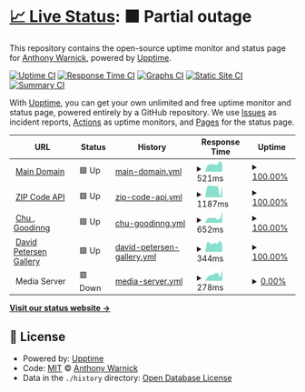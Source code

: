 # [📈 Live Status](https://ajwarnick.github.io/monitor): <!--live status--> **🟧 Partial outage**

This repository contains the open-source uptime monitor and status page for [Anthony Warnick](http://anthonywarnick.com/), powered by [Upptime](https://github.com/upptime/upptime).

[![Uptime CI](https://github.com/koj-co/upptime/workflows/Uptime%20CI/badge.svg)](https://github.com/koj-co/upptime/actions?query=workflow%3A%22Uptime+CI%22)
[![Response Time CI](https://github.com/koj-co/upptime/workflows/Response%20Time%20CI/badge.svg)](https://github.com/koj-co/upptime/actions?query=workflow%3A%22Response+Time+CI%22)
[![Graphs CI](https://github.com/koj-co/upptime/workflows/Graphs%20CI/badge.svg)](https://github.com/koj-co/upptime/actions?query=workflow%3A%22Graphs+CI%22)
[![Static Site CI](https://github.com/koj-co/upptime/workflows/Static%20Site%20CI/badge.svg)](https://github.com/koj-co/upptime/actions?query=workflow%3A%22Static+Site+CI%22)
[![Summary CI](https://github.com/koj-co/upptime/workflows/Summary%20CI/badge.svg)](https://github.com/koj-co/upptime/actions?query=workflow%3A%22Summary+CI%22)

With [Upptime](https://upptime.js.org), you can get your own unlimited and free uptime monitor and status page, powered entirely by a GitHub repository. We use [Issues](https://github.com/ajwarnick/monitor/issues) as incident reports, [Actions](https://github.com/ajwarnick/monitor/actions) as uptime monitors, and [Pages](https://ajwarnick.github.io/monitor) for the status page.

<!--start: status pages-->
<!-- This summary is generated by Upptime (https://github.com/upptime/upptime) -->
<!-- Do not edit this manually, your changes will be overwritten -->
<!-- prettier-ignore -->
| URL | Status | History | Response Time | Uptime |
| --- | ------ | ------- | ------------- | ------ |
| <img alt="" src="https://icons.duckduckgo.com/ip3/www.anthonywarnick.com.ico" height="13"> [Main Domain](https://www.anthonywarnick.com) | 🟩 Up | [main-domain.yml](https://github.com/ajwarnick/monitor/commits/HEAD/history/main-domain.yml) | <details><summary><img alt="Response time graph" src="./graphs/main-domain/response-time-week.png" height="20"> 521ms</summary><br><a href="https://ajwarnick.github.io/monitor/history/main-domain"><img alt="Response time 419" src="https://img.shields.io/endpoint?url=https%3A%2F%2Fraw.githubusercontent.com%2Fajwarnick%2Fmonitor%2FHEAD%2Fapi%2Fmain-domain%2Fresponse-time.json"></a><br><a href="https://ajwarnick.github.io/monitor/history/main-domain"><img alt="24-hour response time 479" src="https://img.shields.io/endpoint?url=https%3A%2F%2Fraw.githubusercontent.com%2Fajwarnick%2Fmonitor%2FHEAD%2Fapi%2Fmain-domain%2Fresponse-time-day.json"></a><br><a href="https://ajwarnick.github.io/monitor/history/main-domain"><img alt="7-day response time 521" src="https://img.shields.io/endpoint?url=https%3A%2F%2Fraw.githubusercontent.com%2Fajwarnick%2Fmonitor%2FHEAD%2Fapi%2Fmain-domain%2Fresponse-time-week.json"></a><br><a href="https://ajwarnick.github.io/monitor/history/main-domain"><img alt="30-day response time 399" src="https://img.shields.io/endpoint?url=https%3A%2F%2Fraw.githubusercontent.com%2Fajwarnick%2Fmonitor%2FHEAD%2Fapi%2Fmain-domain%2Fresponse-time-month.json"></a><br><a href="https://ajwarnick.github.io/monitor/history/main-domain"><img alt="1-year response time 444" src="https://img.shields.io/endpoint?url=https%3A%2F%2Fraw.githubusercontent.com%2Fajwarnick%2Fmonitor%2FHEAD%2Fapi%2Fmain-domain%2Fresponse-time-year.json"></a></details> | <details><summary><a href="https://ajwarnick.github.io/monitor/history/main-domain">100.00%</a></summary><a href="https://ajwarnick.github.io/monitor/history/main-domain"><img alt="All-time uptime 98.94%" src="https://img.shields.io/endpoint?url=https%3A%2F%2Fraw.githubusercontent.com%2Fajwarnick%2Fmonitor%2FHEAD%2Fapi%2Fmain-domain%2Fuptime.json"></a><br><a href="https://ajwarnick.github.io/monitor/history/main-domain"><img alt="24-hour uptime 100.00%" src="https://img.shields.io/endpoint?url=https%3A%2F%2Fraw.githubusercontent.com%2Fajwarnick%2Fmonitor%2FHEAD%2Fapi%2Fmain-domain%2Fuptime-day.json"></a><br><a href="https://ajwarnick.github.io/monitor/history/main-domain"><img alt="7-day uptime 100.00%" src="https://img.shields.io/endpoint?url=https%3A%2F%2Fraw.githubusercontent.com%2Fajwarnick%2Fmonitor%2FHEAD%2Fapi%2Fmain-domain%2Fuptime-week.json"></a><br><a href="https://ajwarnick.github.io/monitor/history/main-domain"><img alt="30-day uptime 100.00%" src="https://img.shields.io/endpoint?url=https%3A%2F%2Fraw.githubusercontent.com%2Fajwarnick%2Fmonitor%2FHEAD%2Fapi%2Fmain-domain%2Fuptime-month.json"></a><br><a href="https://ajwarnick.github.io/monitor/history/main-domain"><img alt="1-year uptime 97.41%" src="https://img.shields.io/endpoint?url=https%3A%2F%2Fraw.githubusercontent.com%2Fajwarnick%2Fmonitor%2FHEAD%2Fapi%2Fmain-domain%2Fuptime-year.json"></a></details>
| <img alt="" src="https://icons.duckduckgo.com/ip3/zipapi.vercel.app.ico" height="13"> [ZIP Code API](https://zipapi.vercel.app/api/66502) | 🟩 Up | [zip-code-api.yml](https://github.com/ajwarnick/monitor/commits/HEAD/history/zip-code-api.yml) | <details><summary><img alt="Response time graph" src="./graphs/zip-code-api/response-time-week.png" height="20"> 1187ms</summary><br><a href="https://ajwarnick.github.io/monitor/history/zip-code-api"><img alt="Response time 1235" src="https://img.shields.io/endpoint?url=https%3A%2F%2Fraw.githubusercontent.com%2Fajwarnick%2Fmonitor%2FHEAD%2Fapi%2Fzip-code-api%2Fresponse-time.json"></a><br><a href="https://ajwarnick.github.io/monitor/history/zip-code-api"><img alt="24-hour response time 1341" src="https://img.shields.io/endpoint?url=https%3A%2F%2Fraw.githubusercontent.com%2Fajwarnick%2Fmonitor%2FHEAD%2Fapi%2Fzip-code-api%2Fresponse-time-day.json"></a><br><a href="https://ajwarnick.github.io/monitor/history/zip-code-api"><img alt="7-day response time 1187" src="https://img.shields.io/endpoint?url=https%3A%2F%2Fraw.githubusercontent.com%2Fajwarnick%2Fmonitor%2FHEAD%2Fapi%2Fzip-code-api%2Fresponse-time-week.json"></a><br><a href="https://ajwarnick.github.io/monitor/history/zip-code-api"><img alt="30-day response time 1037" src="https://img.shields.io/endpoint?url=https%3A%2F%2Fraw.githubusercontent.com%2Fajwarnick%2Fmonitor%2FHEAD%2Fapi%2Fzip-code-api%2Fresponse-time-month.json"></a><br><a href="https://ajwarnick.github.io/monitor/history/zip-code-api"><img alt="1-year response time 1199" src="https://img.shields.io/endpoint?url=https%3A%2F%2Fraw.githubusercontent.com%2Fajwarnick%2Fmonitor%2FHEAD%2Fapi%2Fzip-code-api%2Fresponse-time-year.json"></a></details> | <details><summary><a href="https://ajwarnick.github.io/monitor/history/zip-code-api">100.00%</a></summary><a href="https://ajwarnick.github.io/monitor/history/zip-code-api"><img alt="All-time uptime 99.99%" src="https://img.shields.io/endpoint?url=https%3A%2F%2Fraw.githubusercontent.com%2Fajwarnick%2Fmonitor%2FHEAD%2Fapi%2Fzip-code-api%2Fuptime.json"></a><br><a href="https://ajwarnick.github.io/monitor/history/zip-code-api"><img alt="24-hour uptime 100.00%" src="https://img.shields.io/endpoint?url=https%3A%2F%2Fraw.githubusercontent.com%2Fajwarnick%2Fmonitor%2FHEAD%2Fapi%2Fzip-code-api%2Fuptime-day.json"></a><br><a href="https://ajwarnick.github.io/monitor/history/zip-code-api"><img alt="7-day uptime 100.00%" src="https://img.shields.io/endpoint?url=https%3A%2F%2Fraw.githubusercontent.com%2Fajwarnick%2Fmonitor%2FHEAD%2Fapi%2Fzip-code-api%2Fuptime-week.json"></a><br><a href="https://ajwarnick.github.io/monitor/history/zip-code-api"><img alt="30-day uptime 100.00%" src="https://img.shields.io/endpoint?url=https%3A%2F%2Fraw.githubusercontent.com%2Fajwarnick%2Fmonitor%2FHEAD%2Fapi%2Fzip-code-api%2Fuptime-month.json"></a><br><a href="https://ajwarnick.github.io/monitor/history/zip-code-api"><img alt="1-year uptime 100.00%" src="https://img.shields.io/endpoint?url=https%3A%2F%2Fraw.githubusercontent.com%2Fajwarnick%2Fmonitor%2FHEAD%2Fapi%2Fzip-code-api%2Fuptime-year.json"></a></details>
| <img alt="" src="https://icons.duckduckgo.com/ip3/chugooding.com.ico" height="13"> [Chu , Goodinng](https://chugooding.com/) | 🟩 Up | [chu-goodinng.yml](https://github.com/ajwarnick/monitor/commits/HEAD/history/chu-goodinng.yml) | <details><summary><img alt="Response time graph" src="./graphs/chu-goodinng/response-time-week.png" height="20"> 652ms</summary><br><a href="https://ajwarnick.github.io/monitor/history/chu-goodinng"><img alt="Response time 745" src="https://img.shields.io/endpoint?url=https%3A%2F%2Fraw.githubusercontent.com%2Fajwarnick%2Fmonitor%2FHEAD%2Fapi%2Fchu-goodinng%2Fresponse-time.json"></a><br><a href="https://ajwarnick.github.io/monitor/history/chu-goodinng"><img alt="24-hour response time 1365" src="https://img.shields.io/endpoint?url=https%3A%2F%2Fraw.githubusercontent.com%2Fajwarnick%2Fmonitor%2FHEAD%2Fapi%2Fchu-goodinng%2Fresponse-time-day.json"></a><br><a href="https://ajwarnick.github.io/monitor/history/chu-goodinng"><img alt="7-day response time 652" src="https://img.shields.io/endpoint?url=https%3A%2F%2Fraw.githubusercontent.com%2Fajwarnick%2Fmonitor%2FHEAD%2Fapi%2Fchu-goodinng%2Fresponse-time-week.json"></a><br><a href="https://ajwarnick.github.io/monitor/history/chu-goodinng"><img alt="30-day response time 1350" src="https://img.shields.io/endpoint?url=https%3A%2F%2Fraw.githubusercontent.com%2Fajwarnick%2Fmonitor%2FHEAD%2Fapi%2Fchu-goodinng%2Fresponse-time-month.json"></a><br><a href="https://ajwarnick.github.io/monitor/history/chu-goodinng"><img alt="1-year response time 777" src="https://img.shields.io/endpoint?url=https%3A%2F%2Fraw.githubusercontent.com%2Fajwarnick%2Fmonitor%2FHEAD%2Fapi%2Fchu-goodinng%2Fresponse-time-year.json"></a></details> | <details><summary><a href="https://ajwarnick.github.io/monitor/history/chu-goodinng">100.00%</a></summary><a href="https://ajwarnick.github.io/monitor/history/chu-goodinng"><img alt="All-time uptime 99.96%" src="https://img.shields.io/endpoint?url=https%3A%2F%2Fraw.githubusercontent.com%2Fajwarnick%2Fmonitor%2FHEAD%2Fapi%2Fchu-goodinng%2Fuptime.json"></a><br><a href="https://ajwarnick.github.io/monitor/history/chu-goodinng"><img alt="24-hour uptime 100.00%" src="https://img.shields.io/endpoint?url=https%3A%2F%2Fraw.githubusercontent.com%2Fajwarnick%2Fmonitor%2FHEAD%2Fapi%2Fchu-goodinng%2Fuptime-day.json"></a><br><a href="https://ajwarnick.github.io/monitor/history/chu-goodinng"><img alt="7-day uptime 100.00%" src="https://img.shields.io/endpoint?url=https%3A%2F%2Fraw.githubusercontent.com%2Fajwarnick%2Fmonitor%2FHEAD%2Fapi%2Fchu-goodinng%2Fuptime-week.json"></a><br><a href="https://ajwarnick.github.io/monitor/history/chu-goodinng"><img alt="30-day uptime 99.82%" src="https://img.shields.io/endpoint?url=https%3A%2F%2Fraw.githubusercontent.com%2Fajwarnick%2Fmonitor%2FHEAD%2Fapi%2Fchu-goodinng%2Fuptime-month.json"></a><br><a href="https://ajwarnick.github.io/monitor/history/chu-goodinng"><img alt="1-year uptime 99.95%" src="https://img.shields.io/endpoint?url=https%3A%2F%2Fraw.githubusercontent.com%2Fajwarnick%2Fmonitor%2FHEAD%2Fapi%2Fchu-goodinng%2Fuptime-year.json"></a></details>
| <img alt="" src="https://icons.duckduckgo.com/ip3/davidpetersengallery.com.ico" height="13"> [David Petersen Gallery](https://davidpetersengallery.com/) | 🟩 Up | [david-petersen-gallery.yml](https://github.com/ajwarnick/monitor/commits/HEAD/history/david-petersen-gallery.yml) | <details><summary><img alt="Response time graph" src="./graphs/david-petersen-gallery/response-time-week.png" height="20"> 344ms</summary><br><a href="https://ajwarnick.github.io/monitor/history/david-petersen-gallery"><img alt="Response time 387" src="https://img.shields.io/endpoint?url=https%3A%2F%2Fraw.githubusercontent.com%2Fajwarnick%2Fmonitor%2FHEAD%2Fapi%2Fdavid-petersen-gallery%2Fresponse-time.json"></a><br><a href="https://ajwarnick.github.io/monitor/history/david-petersen-gallery"><img alt="24-hour response time 294" src="https://img.shields.io/endpoint?url=https%3A%2F%2Fraw.githubusercontent.com%2Fajwarnick%2Fmonitor%2FHEAD%2Fapi%2Fdavid-petersen-gallery%2Fresponse-time-day.json"></a><br><a href="https://ajwarnick.github.io/monitor/history/david-petersen-gallery"><img alt="7-day response time 344" src="https://img.shields.io/endpoint?url=https%3A%2F%2Fraw.githubusercontent.com%2Fajwarnick%2Fmonitor%2FHEAD%2Fapi%2Fdavid-petersen-gallery%2Fresponse-time-week.json"></a><br><a href="https://ajwarnick.github.io/monitor/history/david-petersen-gallery"><img alt="30-day response time 289" src="https://img.shields.io/endpoint?url=https%3A%2F%2Fraw.githubusercontent.com%2Fajwarnick%2Fmonitor%2FHEAD%2Fapi%2Fdavid-petersen-gallery%2Fresponse-time-month.json"></a><br><a href="https://ajwarnick.github.io/monitor/history/david-petersen-gallery"><img alt="1-year response time 398" src="https://img.shields.io/endpoint?url=https%3A%2F%2Fraw.githubusercontent.com%2Fajwarnick%2Fmonitor%2FHEAD%2Fapi%2Fdavid-petersen-gallery%2Fresponse-time-year.json"></a></details> | <details><summary><a href="https://ajwarnick.github.io/monitor/history/david-petersen-gallery">100.00%</a></summary><a href="https://ajwarnick.github.io/monitor/history/david-petersen-gallery"><img alt="All-time uptime 98.13%" src="https://img.shields.io/endpoint?url=https%3A%2F%2Fraw.githubusercontent.com%2Fajwarnick%2Fmonitor%2FHEAD%2Fapi%2Fdavid-petersen-gallery%2Fuptime.json"></a><br><a href="https://ajwarnick.github.io/monitor/history/david-petersen-gallery"><img alt="24-hour uptime 100.00%" src="https://img.shields.io/endpoint?url=https%3A%2F%2Fraw.githubusercontent.com%2Fajwarnick%2Fmonitor%2FHEAD%2Fapi%2Fdavid-petersen-gallery%2Fuptime-day.json"></a><br><a href="https://ajwarnick.github.io/monitor/history/david-petersen-gallery"><img alt="7-day uptime 100.00%" src="https://img.shields.io/endpoint?url=https%3A%2F%2Fraw.githubusercontent.com%2Fajwarnick%2Fmonitor%2FHEAD%2Fapi%2Fdavid-petersen-gallery%2Fuptime-week.json"></a><br><a href="https://ajwarnick.github.io/monitor/history/david-petersen-gallery"><img alt="30-day uptime 100.00%" src="https://img.shields.io/endpoint?url=https%3A%2F%2Fraw.githubusercontent.com%2Fajwarnick%2Fmonitor%2FHEAD%2Fapi%2Fdavid-petersen-gallery%2Fuptime-month.json"></a><br><a href="https://ajwarnick.github.io/monitor/history/david-petersen-gallery"><img alt="1-year uptime 99.99%" src="https://img.shields.io/endpoint?url=https%3A%2F%2Fraw.githubusercontent.com%2Fajwarnick%2Fmonitor%2FHEAD%2Fapi%2Fdavid-petersen-gallery%2Fuptime-year.json"></a></details>
| <img alt="" src="https://icons.duckduckgo.com/ip3/null.ico" height="13"> Media Server | 🟥 Down | [media-server.yml](https://github.com/ajwarnick/monitor/commits/HEAD/history/media-server.yml) | <details><summary><img alt="Response time graph" src="./graphs/media-server/response-time-week.png" height="20"> 278ms</summary><br><a href="https://ajwarnick.github.io/monitor/history/media-server"><img alt="Response time 1392" src="https://img.shields.io/endpoint?url=https%3A%2F%2Fraw.githubusercontent.com%2Fajwarnick%2Fmonitor%2FHEAD%2Fapi%2Fmedia-server%2Fresponse-time.json"></a><br><a href="https://ajwarnick.github.io/monitor/history/media-server"><img alt="24-hour response time 471" src="https://img.shields.io/endpoint?url=https%3A%2F%2Fraw.githubusercontent.com%2Fajwarnick%2Fmonitor%2FHEAD%2Fapi%2Fmedia-server%2Fresponse-time-day.json"></a><br><a href="https://ajwarnick.github.io/monitor/history/media-server"><img alt="7-day response time 278" src="https://img.shields.io/endpoint?url=https%3A%2F%2Fraw.githubusercontent.com%2Fajwarnick%2Fmonitor%2FHEAD%2Fapi%2Fmedia-server%2Fresponse-time-week.json"></a><br><a href="https://ajwarnick.github.io/monitor/history/media-server"><img alt="30-day response time 288" src="https://img.shields.io/endpoint?url=https%3A%2F%2Fraw.githubusercontent.com%2Fajwarnick%2Fmonitor%2FHEAD%2Fapi%2Fmedia-server%2Fresponse-time-month.json"></a><br><a href="https://ajwarnick.github.io/monitor/history/media-server"><img alt="1-year response time 285" src="https://img.shields.io/endpoint?url=https%3A%2F%2Fraw.githubusercontent.com%2Fajwarnick%2Fmonitor%2FHEAD%2Fapi%2Fmedia-server%2Fresponse-time-year.json"></a></details> | <details><summary><a href="https://ajwarnick.github.io/monitor/history/media-server">0.00%</a></summary><a href="https://ajwarnick.github.io/monitor/history/media-server"><img alt="All-time uptime 7.86%" src="https://img.shields.io/endpoint?url=https%3A%2F%2Fraw.githubusercontent.com%2Fajwarnick%2Fmonitor%2FHEAD%2Fapi%2Fmedia-server%2Fuptime.json"></a><br><a href="https://ajwarnick.github.io/monitor/history/media-server"><img alt="24-hour uptime 0.00%" src="https://img.shields.io/endpoint?url=https%3A%2F%2Fraw.githubusercontent.com%2Fajwarnick%2Fmonitor%2FHEAD%2Fapi%2Fmedia-server%2Fuptime-day.json"></a><br><a href="https://ajwarnick.github.io/monitor/history/media-server"><img alt="7-day uptime 0.00%" src="https://img.shields.io/endpoint?url=https%3A%2F%2Fraw.githubusercontent.com%2Fajwarnick%2Fmonitor%2FHEAD%2Fapi%2Fmedia-server%2Fuptime-week.json"></a><br><a href="https://ajwarnick.github.io/monitor/history/media-server"><img alt="30-day uptime 0.00%" src="https://img.shields.io/endpoint?url=https%3A%2F%2Fraw.githubusercontent.com%2Fajwarnick%2Fmonitor%2FHEAD%2Fapi%2Fmedia-server%2Fuptime-month.json"></a><br><a href="https://ajwarnick.github.io/monitor/history/media-server"><img alt="1-year uptime 1.61%" src="https://img.shields.io/endpoint?url=https%3A%2F%2Fraw.githubusercontent.com%2Fajwarnick%2Fmonitor%2FHEAD%2Fapi%2Fmedia-server%2Fuptime-year.json"></a></details>

<!--end: status pages-->

[**Visit our status website →**](https://ajwarnick.github.io/monitor)

## 📄 License

- Powered by: [Upptime](https://github.com/upptime/upptime)
- Code: [MIT](./LICENSE) © [Anthony Warnick](http://anthonywarnick.com/)
- Data in the `./history` directory: [Open Database License](https://opendatacommons.org/licenses/odbl/1-0/)
